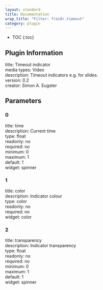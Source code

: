 ```yaml
---
layout: standard
title: Documentation
wrap_title: "Filter: frei0r.timeout"
category: plugin
---
```

* TOC
{:toc}

## Plugin Information

title: Timeout indicator  
media types:
Video  
description: Timeout indicators e.g. for slides.  
version: 0.2  
creator: Simon A. Eugster  

## Parameters

### 0

title: time    
description:
Current time  
type: float  
readonly: no  
required: no  
minimum: 0  
maximum: 1  
default: 1  
widget: spinner  

### 1

title: color    
description:
Indicator colour  
type: color  
readonly: no  
required: no  
widget: color  

### 2

title: transparency    
description:
Indicator transparency  
type: float  
readonly: no  
required: no  
minimum: 0  
maximum: 1  
default: 1  
widget: spinner  

